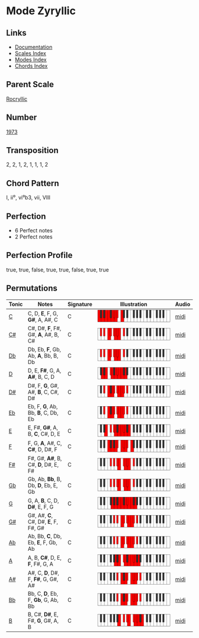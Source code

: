 # Mode Zyryllic

## Links

- [Documentation](README.md)
- [Scales Index](Scales.md)
- [Modes Index](Modes.md)
- [Chords Index](Chords.md)

## Parent Scale

[Rocryllic](ScaleRocryllic.md)

## Number

[1973](https://ianring.com/musictheory/scales/1973)

## Transposition

2, 2, 1, 2, 1, 1, 1, 2

## Chord Pattern

I, ii⁰, vi⁰b3, vii, VIII

## Perfection

- 6 Perfect notes
- 2 Perfect notes

## Perfection Profile

true, true, false, true, true, false, true, true

## Permutations

| Tonic | Notes | Signature | Illustration | Audio |
|-------|-------|-----------|--------------|-------|
| [C](ModeCNaturalZyryllic.md) | C, D, **E**, F, G, **G#**, A, A#, C | C | ![CNaturalZyryllic](ModeCNaturalZyryllic.png) | [midi](https://github.com/edipermadi/music/blob/main/docs/ModeCNaturalZyryllic.mid?raw=true) |
| [C#](ModeCSharpZyryllic.md) | C#, D#, **F**, F#, G#, **A**, A#, B, C# | C | ![CSharpZyryllic](ModeCSharpZyryllic.png) | [midi](https://github.com/edipermadi/music/blob/main/docs/ModeCSharpZyryllic.mid?raw=true) |
| [Db](ModeDFlatZyryllic.md) | Db, Eb, **F**, Gb, Ab, **A**, Bb, B, Db | C | ![DFlatZyryllic](ModeDFlatZyryllic.png) | [midi](https://github.com/edipermadi/music/blob/main/docs/ModeDFlatZyryllic.mid?raw=true) |
| [D](ModeDNaturalZyryllic.md) | D, E, **F#**, G, A, **A#**, B, C, D | C | ![DNaturalZyryllic](ModeDNaturalZyryllic.png) | [midi](https://github.com/edipermadi/music/blob/main/docs/ModeDNaturalZyryllic.mid?raw=true) |
| [D#](ModeDSharpZyryllic.md) | D#, F, **G**, G#, A#, **B**, C, C#, D# | C | ![DSharpZyryllic](ModeDSharpZyryllic.png) | [midi](https://github.com/edipermadi/music/blob/main/docs/ModeDSharpZyryllic.mid?raw=true) |
| [Eb](ModeEFlatZyryllic.md) | Eb, F, **G**, Ab, Bb, **B**, C, Db, Eb | C | ![EFlatZyryllic](ModeEFlatZyryllic.png) | [midi](https://github.com/edipermadi/music/blob/main/docs/ModeEFlatZyryllic.mid?raw=true) |
| [E](ModeENaturalZyryllic.md) | E, F#, **G#**, A, B, **C**, C#, D, E | C | ![ENaturalZyryllic](ModeENaturalZyryllic.png) | [midi](https://github.com/edipermadi/music/blob/main/docs/ModeENaturalZyryllic.mid?raw=true) |
| [F](ModeFNaturalZyryllic.md) | F, G, **A**, A#, C, **C#**, D, D#, F | C | ![FNaturalZyryllic](ModeFNaturalZyryllic.png) | [midi](https://github.com/edipermadi/music/blob/main/docs/ModeFNaturalZyryllic.mid?raw=true) |
| [F#](ModeFSharpZyryllic.md) | F#, G#, **A#**, B, C#, **D**, D#, E, F# | C | ![FSharpZyryllic](ModeFSharpZyryllic.png) | [midi](https://github.com/edipermadi/music/blob/main/docs/ModeFSharpZyryllic.mid?raw=true) |
| [Gb](ModeGFlatZyryllic.md) | Gb, Ab, **Bb**, B, Db, **D**, Eb, E, Gb | C | ![GFlatZyryllic](ModeGFlatZyryllic.png) | [midi](https://github.com/edipermadi/music/blob/main/docs/ModeGFlatZyryllic.mid?raw=true) |
| [G](ModeGNaturalZyryllic.md) | G, A, **B**, C, D, **D#**, E, F, G | C | ![GNaturalZyryllic](ModeGNaturalZyryllic.png) | [midi](https://github.com/edipermadi/music/blob/main/docs/ModeGNaturalZyryllic.mid?raw=true) |
| [G#](ModeGSharpZyryllic.md) | G#, A#, **C**, C#, D#, **E**, F, F#, G# | C | ![GSharpZyryllic](ModeGSharpZyryllic.png) | [midi](https://github.com/edipermadi/music/blob/main/docs/ModeGSharpZyryllic.mid?raw=true) |
| [Ab](ModeAFlatZyryllic.md) | Ab, Bb, **C**, Db, Eb, **E**, F, Gb, Ab | C | ![AFlatZyryllic](ModeAFlatZyryllic.png) | [midi](https://github.com/edipermadi/music/blob/main/docs/ModeAFlatZyryllic.mid?raw=true) |
| [A](ModeANaturalZyryllic.md) | A, B, **C#**, D, E, **F**, F#, G, A | C | ![ANaturalZyryllic](ModeANaturalZyryllic.png) | [midi](https://github.com/edipermadi/music/blob/main/docs/ModeANaturalZyryllic.mid?raw=true) |
| [A#](ModeASharpZyryllic.md) | A#, C, **D**, D#, F, **F#**, G, G#, A# | C | ![ASharpZyryllic](ModeASharpZyryllic.png) | [midi](https://github.com/edipermadi/music/blob/main/docs/ModeASharpZyryllic.mid?raw=true) |
| [Bb](ModeBFlatZyryllic.md) | Bb, C, **D**, Eb, F, **Gb**, G, Ab, Bb | C | ![BFlatZyryllic](ModeBFlatZyryllic.png) | [midi](https://github.com/edipermadi/music/blob/main/docs/ModeBFlatZyryllic.mid?raw=true) |
| [B](ModeBNaturalZyryllic.md) | B, C#, **D#**, E, F#, **G**, G#, A, B | C | ![BNaturalZyryllic](ModeBNaturalZyryllic.png) | [midi](https://github.com/edipermadi/music/blob/main/docs/ModeBNaturalZyryllic.mid?raw=true) |

